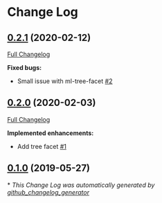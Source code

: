 # Change Log

## [0.2.1](https://github.com/marklogic-community/grove-vue-core-components/tree/0.2.1) (2020-02-12)
[Full Changelog](https://github.com/marklogic-community/grove-vue-core-components/compare/0.2.0...0.2.1)

**Fixed bugs:**

- Small issue with ml-tree-facet [\#2](https://github.com/marklogic-community/grove-vue-core-components/issues/2)

## [0.2.0](https://github.com/marklogic-community/grove-vue-core-components/tree/0.2.0) (2020-02-03)
[Full Changelog](https://github.com/marklogic-community/grove-vue-core-components/compare/0.1.0...0.2.0)

**Implemented enhancements:**

- Add tree facet [\#1](https://github.com/marklogic-community/grove-vue-core-components/issues/1)

## [0.1.0](https://github.com/marklogic-community/grove-vue-core-components/tree/0.1.0) (2019-05-27)


\* *This Change Log was automatically generated by [github_changelog_generator](https://github.com/skywinder/Github-Changelog-Generator)*